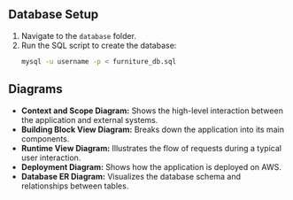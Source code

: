 ## Database Setup
1. Navigate to the `database` folder.
2. Run the SQL script to create the database:
   ```bash
   mysql -u username -p < furniture_db.sql

## Diagrams
- **Context and Scope Diagram:** Shows the high-level interaction between the application and external systems.
- **Building Block View Diagram:** Breaks down the application into its main components.
- **Runtime View Diagram:** Illustrates the flow of requests during a typical user interaction.
- **Deployment Diagram:** Shows how the application is deployed on AWS.
- **Database ER Diagram:** Visualizes the database schema and relationships between tables.

